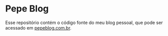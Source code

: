 # Pepe Blog

Esse repositório contém o código fonte do meu blog pessoal, que pode ser acessado em [pepeblog.com.br](https://pedroazeredo04.github.io/pepes_blog/).
